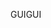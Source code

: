<span data-ttu-id="a25b2-101">GUI</span><span class="sxs-lookup"><span data-stu-id="a25b2-101">GUI</span></span>
